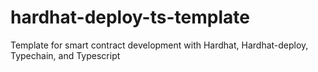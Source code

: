 # hardhat-deploy-ts-template
Template for smart contract development with Hardhat, Hardhat-deploy, Typechain, and Typescript 
